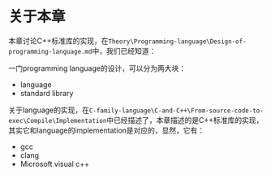 # 关于本章

本章讨论C++标准库的实现，在`Theory\Programming-language\Design-of-programming-language.md`中，我们已经知道：

一门programming language的设计，可以分为两大块：

- language 
- standard library

关于language的实现，在`C-family-language\C-and-C++\From-source-code-to-exec\Compile\Implementation`中已经描述了，本章描述的是C++标准库的实现，其实它和language的implementation是对应的，显然，它有：

- gcc
- clang
- Microsoft visual c++

